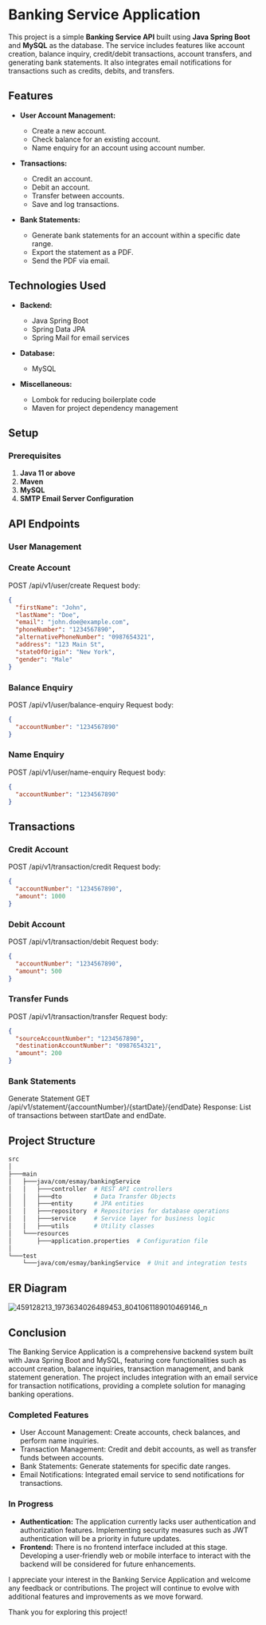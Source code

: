 # Banking Service Application

This project is a simple **Banking Service API** built using **Java Spring Boot** and **MySQL** as the database. The service includes features like account creation, balance inquiry, credit/debit transactions, account transfers, and generating bank statements. It also integrates email notifications for transactions such as credits, debits, and transfers.

## Features

- **User Account Management:**
  - Create a new account.
  - Check balance for an existing account.
  - Name enquiry for an account using account number.
  
- **Transactions:**
  - Credit an account.
  - Debit an account.
  - Transfer between accounts.
  - Save and log transactions.
  
- **Bank Statements:**
  - Generate bank statements for an account within a specific date range.
  - Export the statement as a PDF.
  - Send the PDF via email.

## Technologies Used

- **Backend:**
  - Java Spring Boot
  - Spring Data JPA
  - Spring Mail for email services

- **Database:**
  - MySQL
  
- **Miscellaneous:**
  - Lombok for reducing boilerplate code
  - Maven for project dependency management

## Setup

### Prerequisites

1. **Java 11 or above**
2. **Maven**
3. **MySQL**
4. **SMTP Email Server Configuration**

## API Endpoints
### User Management
### Create Account
POST /api/v1/user/create
Request body:

```json
{
  "firstName": "John",
  "lastName": "Doe",
  "email": "john.doe@example.com",
  "phoneNumber": "1234567890",
  "alternativePhoneNumber": "0987654321",
  "address": "123 Main St",
  "stateOfOrigin": "New York",
  "gender": "Male"
}
```
### Balance Enquiry
POST /api/v1/user/balance-enquiry
Request body:

```json
{
  "accountNumber": "1234567890"
}
```
### Name Enquiry
POST /api/v1/user/name-enquiry
Request body:

```json
{
  "accountNumber": "1234567890"
}
```
## Transactions
### Credit Account
POST /api/v1/transaction/credit
Request body:

```json
{
  "accountNumber": "1234567890",
  "amount": 1000
}
```
### Debit Account
POST /api/v1/transaction/debit
Request body:

```json
{
  "accountNumber": "1234567890",
  "amount": 500
}
```
### Transfer Funds
POST /api/v1/transaction/transfer
Request body:

```json
{
  "sourceAccountNumber": "1234567890",
  "destinationAccountNumber": "0987654321",
  "amount": 200
}
```
### Bank Statements
Generate Statement
GET /api/v1/statement/{accountNumber}/{startDate}/{endDate}
Response: List of transactions between startDate and endDate.

## Project Structure
```bash
src
│
├───main
│   ├───java/com/esmay/bankingService
│   │   ├───controller  # REST API controllers
│   │   ├───dto         # Data Transfer Objects
│   │   ├───entity      # JPA entities
│   │   ├───repository  # Repositories for database operations
│   │   ├───service     # Service layer for business logic
│   │   ├───utils       # Utility classes
│   └───resources
│       ├───application.properties  # Configuration file
│
└───test
    └───java/com/esmay/bankingService  # Unit and integration tests
```
## ER Diagram
![459128213_1973634026489453_8041061189010469146_n](https://github.com/user-attachments/assets/db285fa5-01c4-4747-a90c-c75a89347560)


## Conclusion

The Banking Service Application is a comprehensive backend system built with Java Spring Boot and MySQL, featuring core functionalities such as account creation, balance inquiries, transaction management, and bank statement generation. The project includes integration with an email service for transaction notifications, providing a complete solution for managing banking operations.

### Completed Features

- User Account Management: Create accounts, check balances, and perform name inquiries.
- Transaction Management: Credit and debit accounts, as well as transfer funds between accounts.
- Bank Statements: Generate statements for specific date ranges.
- Email Notifications: Integrated email service to send notifications for transactions.

### In Progress

- **Authentication:** The application currently lacks user authentication and authorization features. Implementing security measures such as JWT authentication will be a priority in future updates.
- **Frontend:** There is no frontend interface included at this stage. Developing a user-friendly web or mobile interface to interact with the backend will be considered for future enhancements.

I appreciate your interest in the Banking Service Application and welcome any feedback or contributions. The project will continue to evolve with additional features and improvements as we move forward.

Thank you for exploring this project!



